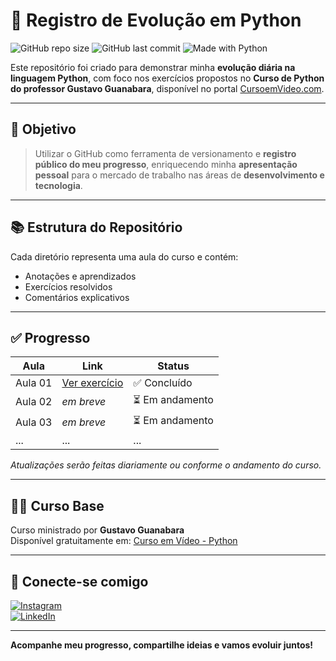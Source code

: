 # 🚀 Registro de Evolução em Python

![GitHub repo size](https://img.shields.io/github/repo-size/wolfdnb/Projeto-x?color=blue)
![GitHub last commit](https://img.shields.io/github/last-commit/wolfdnb/Projeto-x?color=green)
![Made with Python](https://img.shields.io/badge/Made%20with-Python-FFD43B?style=flat&logo=python&logoColor=blue)

Este repositório foi criado para demonstrar minha **evolução diária na linguagem Python**, com foco nos exercícios propostos no **Curso de Python do professor Gustavo Guanabara**, disponível no portal [CursoemVideo.com](https://www.cursoemvideo.com/).

---

## 🎯 Objetivo

> Utilizar o GitHub como ferramenta de versionamento e **registro público do meu progresso**, enriquecendo minha **apresentação pessoal** para o mercado de trabalho nas áreas de **desenvolvimento e tecnologia**.

---

## 📚 Estrutura do Repositório

Cada diretório representa uma aula do curso e contém:
- Anotações e aprendizados
- Exercícios resolvidos
- Comentários explicativos

---

## ✅ Progresso

| Aula | Link | Status |
|------|------|--------|
| Aula 01 | [Ver exercício](https://github.com/wolfdnb/Projeto-x/blob/main/aula%201) | ✅ Concluído |
| Aula 02 | *em breve* | ⏳ Em andamento |
| Aula 03 | *em breve* | ⏳ Em andamento |
| ... | ... | ... |

*Atualizações serão feitas diariamente ou conforme o andamento do curso.*

---

## 👨‍🏫 Curso Base

Curso ministrado por **Gustavo Guanabara**  
Disponível gratuitamente em: [Curso em Vídeo - Python](https://www.cursoemvideo.com/course/curso-python-3/)

---

## 🤝 Conecte-se comigo

[![Instagram](https://img.shields.io/badge/@wolf_daniboy-purple?style=flat&logo=instagram)](https://www.instagram.com/wolf_daniboy?igsh=Ym5udW5kN2FmN2w0)  
[![LinkedIn](https://img.shields.io/badge/LinkedIn-blue?style=flat&logo=linkedin)](https://www.linkedin.com/in/daniel-nascimento-710245362?utm_source=share&utm_campaign=share_via&utm_content=profile&utm_medium=android_app)

---

**Acompanhe meu progresso, compartilhe ideias e vamos evoluir juntos!**